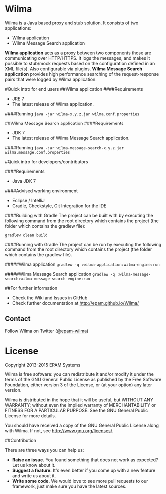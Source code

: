 Wilma
===========
Wilma is a Java based proxy and stub solution. It consists of two applications:

* Wilma application
* Wilma Message Search application

**Wilma application** acts as a proxy between two components those are communicating over HTTP/HTTPS. It logs the messages, and makes it possible to stub/mock requests based on the configuration defined in an XML file(s). Also configurable via plugins.
**Wilma Message Search application** provides high performance searching of the request-response pairs that were logged by Wilma application.

#Quick intro for end users
##Wilma application
####Requirements
* JRE 7
* The latest release of Wilma application.

####Running
`java -jar wilma-x.y.z.jar wilma.conf.properties`

##Wilma Message Search application
####Requirements
* JDK 7
* The latest release of Wilma Message Search application.

####Running
`java -jar wilma-message-search-x.y.z.jar wilma.message.conf.properties`

#Quick intro for developers/contributors

####Requirements
* Java JDK 7

####Advised working environment
* Eclipse / IntelliJ
* Gradle, Checkstyle, Git Integration for the IDE

####Building with Gradle
The project can be built with by executing the following command from the root directory which contains the project (the folder which contains the gradlew file):

`gradlew clean build`

####Running with Gradle
The project can be run by executing the following command from the root directory which contains the project (the folder which contains the gradlew file).

#####Wilma application
`gradlew -q :wilma-application:wilma-engine:run`

#####Wilma Message Search application
`gradlew -q :wilma-message-search:wilma-message-search-engine:run`

##For further information
* Check the Wiki and Issues in GitHub
* Check further documentation at http://epam.github.io/Wilma/

## Contact
Follow Wilma on Twitter ([@epam-wilma](http://twitter.com/epam-wilma))

# License
Copyright 2013-2015 EPAM Systems

Wilma is free software: you can redistribute it and/or modify
it under the terms of the GNU General Public License as published by
the Free Software Foundation, either version 3 of the License, or
(at your option) any later version.

Wilma is distributed in the hope that it will be useful,
but WITHOUT ANY WARRANTY; without even the implied warranty of
MERCHANTABILITY or FITNESS FOR A PARTICULAR PURPOSE.  See the
GNU General Public License for more details.

You should have received a copy of the GNU General Public License
along with Wilma.  If not, see <http://www.gnu.org/licenses/>.

##Contribution

There are three ways you can help us:

* **Raise an issue.** You found something that does not work as expected? Let us know about it.
* **Suggest a feature.** It's even better if you come up with a new feature and write us about it.
* **Write some code.** We would love to see more pull requests to our framework, just make sure you have the latest sources.